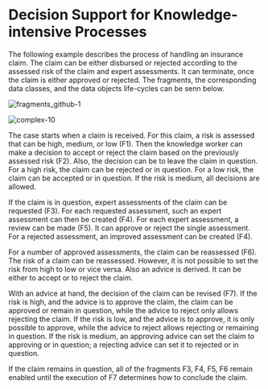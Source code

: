 # Decision Support for Knowledge-intensive Processes

The following example describes the process of handling an insurance claim. The claim can be either disbursed or rejected according to the assessed risk of the claim and expert assessments. It can terminate, once the claim is either approved or rejected. The fragments, the corresponding data classes, and the data objects life-cycles can be senn below.

![fragments_github-1](https://user-images.githubusercontent.com/32839252/150953738-42700394-ab05-4258-9e54-80e220fec36a.png)

![complex-10](https://user-images.githubusercontent.com/32839252/154839604-b798c3c1-a4da-49d8-bd04-da9069857032.png)

The case starts when a claim is received. For this claim, a risk is assessed that can be high, medium, or low (F1). Then the knowledge worker can make a decision to accept or reject the claim based on the previously assessed risk (F2). Also, the decision can be to leave the claim in question. For a high risk, the claim can be rejected or in question. For a low risk, the claim can be accepted or in question. If the risk is medium, all decisions are allowed.

If the claim is in question, expert assessments of the claim can be requested (F3). For each requested assessment, such an expert assessment can then be created (F4). For each expert assessment, a review can be made (F5). It can approve or reject the single assessment. For a rejected assessment, an improved assessment can be created (F4). 

For a number of approved assessments, the claim can be reassessed (F6). The risk of a claim can be reassessed. However, it is not possible to set the risk from high to low or vice versa. Also an advice is derived. It can be either to accept or to reject the claim.

With an advice at hand, the decision of the claim can be revised (F7). If the risk is high, and the advice is to approve the claim, the claim can be approved or remain in question, while the advice to reject only allows rejecting the claim. If the risk is low, and the advice is to approve, it is only possible to approve, while the advice to reject allows rejecting or remaining in question. If the risk is medium, an approving advice can set the claim to approving or in question; a rejecting advice can set it to rejected or in question.

If the claim remains in question, all of the fragments F3, F4, F5, F6 remain enabled until the execution of F7 determines how to conclude the claim.
